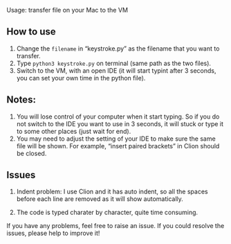 Usage: transfer file on your Mac to the VM

## How to use

1. Change the `filename` in  “keystroke.py” as the filename that you want to transfer.
2. Type `python3 keystroke.py` on terminal (same path as the two files).
3. Switch to the VM, with an open IDE (it will start typint after 3 seconds, you can set your own time in the python file).

## Notes:

1. You will lose control of your computer when it start typing. So if you do not switch to the IDE you want to use in 3 seconds, it will stuck or type it to some other places (just wait for end).
2. You may need to adjust the setting of your IDE to make sure the same file will be shown. For example, “insert paired brackets” in Clion should be closed. 



## Issues

1. Indent problem: I use Clion and it has auto indent, so all the spaces before each line are removed as it will show automatically. 

2. The code is typed charater by character, quite time consuming. 

   

If you have any problems, feel free to raise an issue. If you could resolve the issues, please help to improve it!